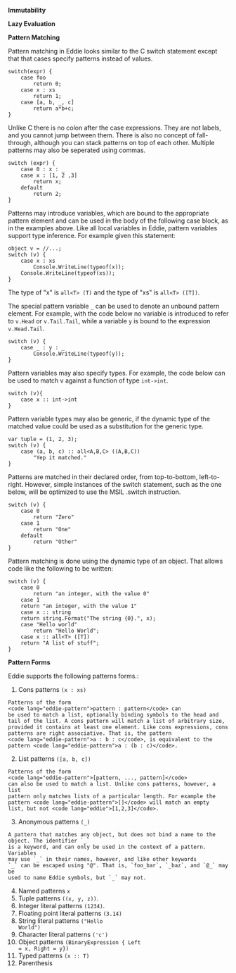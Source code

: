 **Immutability**

**Lazy Evaluation**

**Pattern Matching**

Pattern matching in Eddie looks similar to the C switch statement except that
that cases specify patterns instead of values. 

```eddie
switch(expr) {
    case foo
        return 0;
    case x : xs
        return 1;
    case [a, b, _, c]
        return a*b+c;
}
```

Unlike C there is no colon after the case expressions. They are not labels, 
and you cannot jump between them. There is also no concept of fall-through,
although you can stack patterns on top of each other. Multiple patterns may
also be seperated using commas.

```eddie
switch (expr) {
    case 0 : x : _
    case x : [1, 2 ,3] 
        return x;
    default
        return 2;
}
```

Patterns may introduce variables, which are bound to the appropriate pattern 
element and can be used in the body of the following case block, as in the 
examples above. Like all local variables in Eddie, pattern variables support 
type inference. For example given this statement:

```eddie
object v = //...;
switch (v) {
    case x : xs
        Console.WriteLine(typeof(x));
	Console.WriteLine(typeof(xs));
}
```

The type of "x" is  `all<T> (T)` and the type of "xs" is `all<T> ([T])`.

The special pattern variable `_` can be used to denote an unbound pattern 
element. For example, with the code below no variable is introduced to refer 
to `v.Head` or `v.Tail.Tail`, while a variable `y` is bound to the expression 
`v.Head.Tail`.

```eddie
switch (v) {
    case _ : y : _
        Console.WriteLine(typeof(y));
}
```

Pattern variables may also specify types. For example, the code below can be 
used to match v against a function of type <code lang="eddie">int->int</code>.

```eddie
switch (v){
    case x :: int->int
}
```

Pattern variable types may also be generic, if the dynamic type of the 
matched value could be used as a substitution for the generic type. 

```eddie
var tuple = (1, 2, 3);
switch (v) {
    case (a, b, c) :: all<A,B,C> ((A,B,C))
        "Yep it matched."
}
```

Patterns are matched in their declared order, from top-to-bottom, 
left-to-right. However, simple instances of the switch statement, such as the 
one below, will be optimized to use the MSIL .switch instruction.

```eddie
switch (v) {
    case 0
        return "Zero"
    case 1
        return "One"
    default
        return "Other"
}
```

Pattern matching is done using the dynamic type of an object. That allows 
code like the following to be written: 

```eddie
switch (v) {
    case 0
        return "an integer, with the value 0"
    case 1
	return "an integer, with the value 1"
    case x :: string
	return string.Format("The string {0}.", x);
    case "Hello world"
        return "Hello World";
    case x :: all<T> ([T])
	return "A list of stuff";
}
```

**Pattern Forms**

Eddie supports the following patterns forms.:

  1. Cons patterns <code langauge="eddie-pattern">(x : xs)</code>

    Patterns of the form 
    <code lang="eddie-pattern">pattern : pattern</code> can 
    be used to match a list, optionally binding symbols to the head and 
    tail of the list. A cons pattern will match a list of arbitrary size, 
    provided it contains at least one element. Like cons expressions, cons 
    patterns are right associative. That is, the pattern 
    <code lang="eddie-pattern">a : b : c</code>, is equivalent to the 
    pattern <code lang="eddie-pattern">a : (b : c)</code>. 

  2. List patterns <code lang="eddie-pattern">([a, b, c])</code>

    Patterns of the form 
    <code lang="eddie-pattern">[pattern, ..., pattern]</code>
    can also be used to match a list. Unlike cons patterns, however, a list
    pattern only matches lists of a particular length. For example the 
    pattern <code lang="eddie-pattern">[]</code> will match an empty 
    list, but not <code lang="eddie">[1,2,3]</code>.

  3. Anonymous patterns <code langauge="eddie-pattern">(_)</code>

    A pattern that matches any object, but does not bind a name to the
    object. The identifier `_`
    is a keyword, and can only be used in the context of a pattern. Variables
    may use `_` in their names, however, and like other keywords 
    `_` can be escaped using "@". That is, `foo_bar`, `_baz`, and `@_` may be 
    used to name Eddie symbols, but `_` may not. 

  4. Named patterns `x`
  5. Tuple patterns <code lang="eddie-pattern">((x, y, z))</code>.
  6. Integer literal patterns <code lang="eddie-pattern">(1234)</code>.
  7. Floating point literal patterns <code lang="eddie-pattner">(3.14)</code>
  8. String literal patterns <code lang="eddie-pattern">("Hello World")</code>
  9. Character literal patterns <code lang="eddie-pattern">('c')</code>
  9. Object patterns <code lang="eddie-pattern">(BinaryExpression { Left = x, Right = y})</code>
  10. Typed patterns <code lang="eddie-pattern">(x :: T)</code>
  11. Parenthesis

